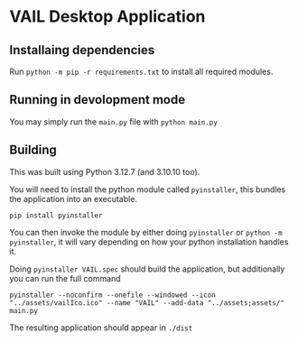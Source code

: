 # VAIL Desktop Application

## Installaing dependencies

Run `python -m pip -r requirements.txt` to install all required modules.

## Running in devolopment mode

You may simply run the `main.py` file with `python main.py`

## Building

This was built using Python 3.12.7 (and 3.10.10 too).

You will need to install the python module called `pyinstaller`, this bundles the application into an executable.

`pip install pyinstaller`

You can then invoke the module by either doing `pyinstaller` or `python -m pyinstaller`, it will vary depending on how your python installation handles it.

Doing `pyinstaller VAIL.spec` should build the application, but additionally you can run the full command

```console
pyinstaller --noconfirm --onefile --windowed --icon "../assets/vailIco.ico" --name "VAIL" --add-data "../assets;assets/"  main.py
```

The resulting application should appear in `./dist`